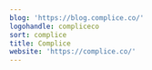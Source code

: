 ```yaml
---
blog: 'https://blog.complice.co/'
logohandle: compliceco
sort: complice
title: Complice
website: 'https://complice.co/'
---
```

